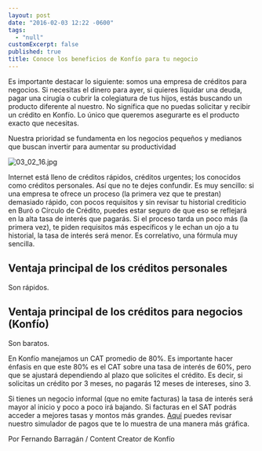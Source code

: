 ```yaml
---
layout: post
date: "2016-02-03 12:22 -0600"
tags: 
  - "null"
customExcerpt: false
published: true
title: Conoce los beneficios de Konfío para tu negocio
---
```



Es importante destacar lo siguiente: somos una empresa de créditos para negocios. Si necesitas el dinero para ayer, si quieres liquidar una deuda, pagar una cirugía o cubrir la colegiatura de tus hijos, estás buscando un producto diferente al nuestro. No significa que no puedas solicitar y recibir un crédito en Konfío. Lo único que queremos asegurarte es el producto exacto que necesitas.

Nuestra prioridad se fundamenta en los negocios pequeños y medianos que buscan invertir para aumentar su productividad

![03_02_16.jpg]({{site.baseurl}}/img/03_02_16.jpg)

Internet está lleno de créditos rápidos, créditos urgentes; los conocidos como créditos personales. Así que no te dejes confundir. Es muy sencillo: si una empresa te ofrece un proceso (la primera vez que te prestan) demasiado rápido, con pocos requisitos y sin revisar tu historial crediticio en Buró o Círculo de Crédito, puedes estar seguro de que eso se reflejará en la alta tasa de interés que pagarás. Si el proceso tarda un poco más (la primera vez), te piden requisitos más específicos y le echan un ojo a tu historial, la tasa de interés será menor. Es correlativo, una fórmula muy sencilla.

## Ventaja principal de los créditos personales

Son rápidos.

## Ventaja principal de los créditos para negocios (Konfío)

Son baratos.

En Konfío manejamos un CAT promedio de 80%. Es importante hacer énfasis en que este 80% es el CAT sobre una tasa de interés de 60%, pero que se ajustará dependiendo al plazo que solicites el crédito. Es decir, si solicitas un crédito por 3 meses, no pagarás 12 meses de intereses, sino 3.

Si tienes un negocio informal (que no emite facturas) la tasa de interés será mayor al inicio y poco a poco irá bajando. Si facturas en el SAT podrás acceder a mejores tasas y montos más grandes. [Aquí](https://konfio.mx/simulador) puedes revisar nuestro simulador de pagos que te lo muestra de una manera más gráfica. 

Por Fernando Barragán / Content Creator de Konfío
